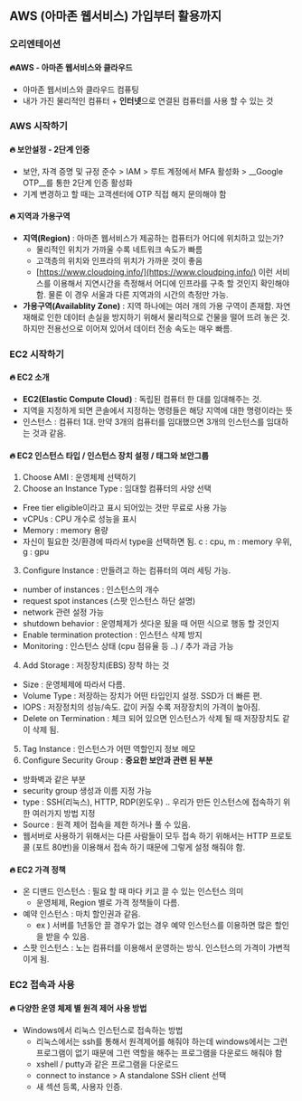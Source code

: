 ## AWS (아마존 웹서비스) 가입부터 활용까지
    
### 오리엔테이션
#### :fire:__AWS - 아마존 웹서비스와 클라우드__  
* 아마존 웹서비스와 클라우드 컴퓨팅 
* 내가 가진 물리적인 컴퓨터 + **인터넷**으로 연결된 컴퓨터를 사용 할 수 있는 것

### AWS 시작하기
#### :fire: 보안설정 - 2단계 인증
* 보안, 자격 증명 및 규정 준수 > IAM >  루트 계정에서 MFA 활성화 > __Google OTP__를 통한 2단계 인증 활성화
* 기계 변경하고 할 때는 고객센터에 OTP 직접 해지 문의해야 함

#### :fire: 지역과 가용구역
* __지역(Region)__ : 아마존 웹서비스가 제공하는 컴퓨터가 어디에 위치하고 있는가? 
	* 물리적인 위치가 가까울 수록 네트워크 속도가 빠름
	* 고객층의 위치와 인프라의 위치가 가까운 것이 좋음
	* [https://www.cloudping.info/](https://www.cloudping.info/) 이런 서비스를 이용해서 지연시간을 측정해서 어디에 인프라를 구축 할 것인지 확인해야함. 물론 이 경우 서울과 다른 지역과의 시간의 측정만 가능. 
* __가용구역(Availablity Zone)__ : 지역 하나에는 여러 개의 가용 구역이 존재함. 자연재해로 인한 데이터 손실을 방지하기 위해서 물리적으로 건물을 떨어 뜨려 놓은 것. 하지만 전용선으로 이어져 있어서 데이터 전송 속도는 매우 빠름. 

### EC2 시작하기
#### :fire: EC2 소개
* **EC2(Elastic Compute Cloud)** : 독립된 컴퓨터 한 대를 임대해주는 것.
* 지역을 지정하게 되면 콘솔에서 지정하는 명령들은 해당 지역에 대한 명령이라는 뜻
* 인스턴스 : 컴퓨터 1대. 만약 3개의 컴퓨터를 임대했으면 3개의 인스턴스를 임대하는 것과 같음.    
   
#### :fire: EC2 인스턴스 타입 / 인스턴스 장치 설정 / 태그와 보안그룹
1. Choose AMI : 운영체제 선택하기 
2. Choose an Instance Type : 임대할 컴퓨터의 사양 선택 
 * Free tier eligible이라고 표시 되어있는 것만 무료로 사용 가능 
 * vCPUs : CPU 개수로 성능을 표시 
 * Memory : memory 용량 
 * 자신이 필요한 것/환경에 따라서 type을 선택하면 됨. c : cpu, m : memory 우위, g : gpu
3. Configure Instance : 만들려고 하는 컴퓨터의 여러 세팅 가능. 
 * number of instances : 인스턴스의 개수 
 * request spot instances (스팟 인스턴스 하단 설명)
 * network 관련 설정 가능
 * shutdown behavior : 운영체제가 셧다운 됬을 때 어떤 식으로 행동 할 것인지
 * Enable termination protection : 인스턴스 삭제 방지
 * Monitoring : 인스턴스 상태 (cpu 점유율 등 ..) / 추가 과금 가능
4. Add Storage : 저장장치(EBS) 장착 하는 것 
 * Size : 운영체제에 따라서 다름. 
 * Volume Type : 저장하는 장치가 어떤 타입인지 설정. SSD가 더 빠른 편. 
 * IOPS : 저장정치의 성능/속도. 값이 커질 수록 저장장치의 가격이 높아짐. 
 * Delete on Termination : 체크 되어 있으면 인스턴스가 삭제 될 때 저장장치도 같이 삭제 됨. 
5. Tag Instance : 인스턴스가 어떤 역할인지 정보 메모 
6. Configure Security Group : __중요한 보안과 관련 된 부분__ 
 * 방화벽과 같은 부분
 * security group 생성과 이름 지정 가능
 * type : SSH(리눅스), HTTP, RDP(윈도우) .. 우리가 만든 인스턴스에 접속하기 위한 여러가지 방법 지정 
 * Source : 원격 제어 접속을 제한 하거나 풀 수 있음. 
 * 웹서버로 사용하기 위해서는 다른 사람들이 모두 접속 하기 위해서는 HTTP 프로토콜 (포트 80번)을 이용해서 접속 하기 때문에 그렇게 설정 해줘야 함. 
#### :fire: EC2 가격 정책
* 온 디맨드 인스턴스 : 필요 할 때 마다 키고 끌 수 있는 인스턴스 의미   
	* 운영체제, Region 별로 가격 정책들이 다름.    
* 예약 인스턴스 : 마치 할인권과 같음.
	* ex ) 서버를 1년동안 끌 경우가 없는 경우 예약 인스턴스를 이용하면 많은 할인을 받을 수 있음. 
* 스팟 인스턴스 : 노는 컴퓨터를 이용해서 운영하는 방식. 인스턴스의 가격이 가변적이게 됨. 

  
### EC2 접속과 사용
#### :fire: 다양한 운영 체제 별 원격 제어 사용 방법
* Windows에서 리눅스 인스턴스로 접속하는 방법 
  -  리눅스에서는 ssh를 통해서 원격제어를 해줘야 하는데 windows에서는 그런 프로그램이 없기 때문에 그런 역할을 해주는 프로그램을 다운로드 해줘야 함 
  - xshell / putty과 같은 프로그램을 다운로드
  - connect to instance > A standalone SSH client 선택 
  - 새 섹션 등록, 사용자 인증. 


